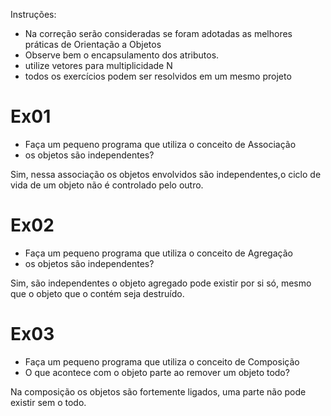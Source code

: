 Instruções:
- Na correção serão consideradas se foram adotadas as melhores práticas de Orientação a Objetos
- Observe bem o encapsulamento dos atributos.
- utilize vetores para multiplicidade N
- todos os exercícios podem ser resolvidos em um mesmo projeto

# Ex01 
- Faça um pequeno programa que utiliza o conceito de Associação
- os objetos são independentes?

Sim, nessa associação  os objetos envolvidos são independentes,o ciclo de vida de um objeto não é controlado pelo outro.

# Ex02
- Faça um pequeno programa que utiliza o conceito de Agregação
- os objetos são independentes?

Sim, são independentes o objeto agregado pode existir por si só, mesmo que o objeto que o contém seja destruído.

# Ex03
- Faça um pequeno programa que utiliza o conceito de Composição
- O que acontece com o objeto parte ao remover um objeto todo?

Na composição os objetos são fortemente ligados, uma parte não pode existir sem o todo.